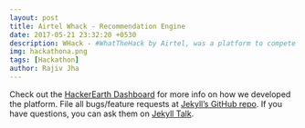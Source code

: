 ```yaml
---
layout: post
title: Airtel Whack - Recommendation Engine
date: 2017-05-21 23:32:20 +0530
description: WHack - #WhatTheHack by Airtel, was a platform to compete in developing innovative solutions & solving real problems, which better the lives of millions.
img: hackathona.png 
tags: [Hackathon]
author: Rajiv Jha
---
```


Check out the [HackerEarth Dashboard][hacker-earth] for more info on how we developed the platform. File all bugs/feature requests at [Jekyll’s GitHub repo][jekyll-gh]. If you have questions, you can ask them on [Jekyll Talk][jekyll-talk].

[hacker-earth]: https://www.hackerearth.com/sprints/airtel-hackathon/
[jekyll-gh]:   https://github.com/jekyll/jekyll
[jekyll-talk]: https://talk.jekyllrb.com/

